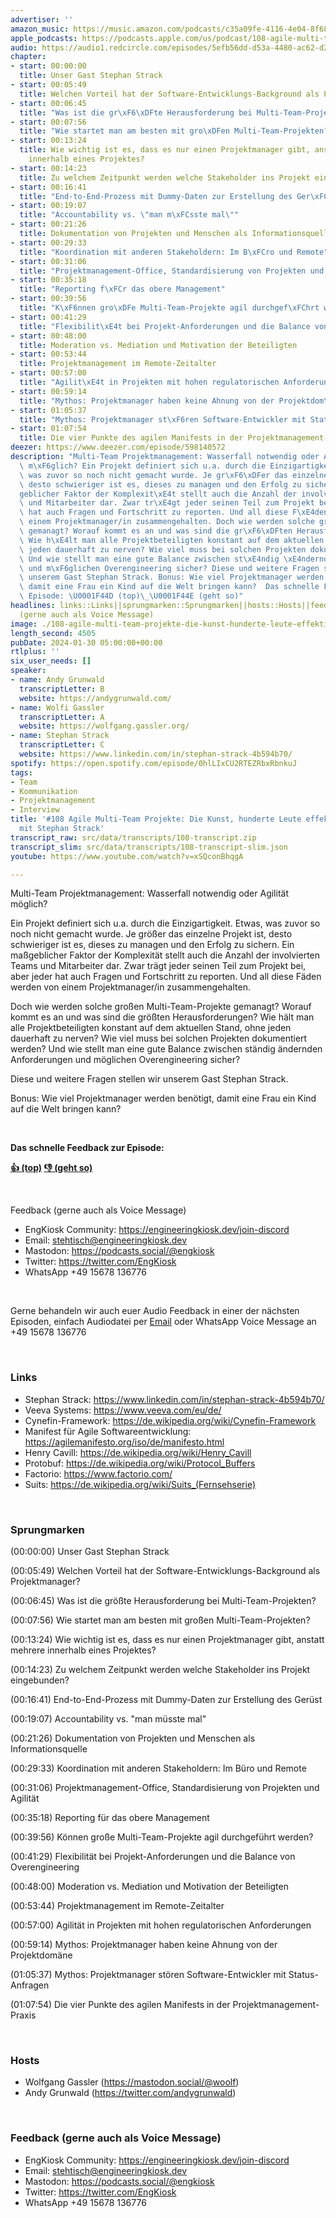 ```yaml
---
advertiser: ''
amazon_music: https://music.amazon.com/podcasts/c35a09fe-4116-4e04-8f68-77d61b112e46/episodes/40530a4e-ac9e-46c2-9008-4cbbc7038d98/engineering-kiosk-108-agile-multi-team-projekte-die-kunst-hunderte-leute-effektiv-zu-koordinieren-mit-stephan-strack
apple_podcasts: https://podcasts.apple.com/us/podcast/108-agile-multi-team-projekte-die-kunst-hunderte-leute/id1603082924?i=1000643471773&uo=4
audio: https://audio1.redcircle.com/episodes/5efb56dd-d53a-4480-ac62-d2d3731742f1/stream.mp3
chapter:
- start: 00:00:00
  title: Unser Gast Stephan Strack
- start: 00:05:49
  title: Welchen Vorteil hat der Software-Entwicklungs-Background als Projektmanager?
- start: 00:06:45
  title: "Was ist die gr\xF6\xDFte Herausforderung bei Multi-Team-Projekten?"
- start: 00:07:56
  title: "Wie startet man am besten mit gro\xDFen Multi-Team-Projekten?"
- start: 00:13:24
  title: Wie wichtig ist es, dass es nur einen Projektmanager gibt, anstatt mehrere
    innerhalb eines Projektes?
- start: 00:14:23
  title: Zu welchem Zeitpunkt werden welche Stakeholder ins Projekt eingebunden?
- start: 00:16:41
  title: "End-to-End-Prozess mit Dummy-Daten zur Erstellung des Ger\xFCst"
- start: 00:19:07
  title: "Accountability vs. \"man m\xFCsste mal\""
- start: 00:21:26
  title: Dokumentation von Projekten und Menschen als Informationsquelle
- start: 00:29:33
  title: "Koordination mit anderen Stakeholdern: Im B\xFCro und Remote"
- start: 00:31:06
  title: "Projektmanagement-Office, Standardisierung von Projekten und Agilit\xE4t"
- start: 00:35:18
  title: "Reporting f\xFCr das obere Management"
- start: 00:39:56
  title: "K\xF6nnen gro\xDFe Multi-Team-Projekte agil durchgef\xFChrt werden?"
- start: 00:41:29
  title: "Flexibilit\xE4t bei Projekt-Anforderungen und die Balance von Overengineering"
- start: 00:48:00
  title: Moderation vs. Mediation und Motivation der Beteiligten
- start: 00:53:44
  title: Projektmanagement im Remote-Zeitalter
- start: 00:57:00
  title: "Agilit\xE4t in Projekten mit hohen regulatorischen Anforderungen"
- start: 00:59:14
  title: "Mythos: Projektmanager haben keine Ahnung von der Projektdom\xE4ne"
- start: 01:05:37
  title: "Mythos: Projektmanager st\xF6ren Software-Entwickler mit Status-Anfragen"
- start: 01:07:54
  title: Die vier Punkte des agilen Manifests in der Projektmanagement-Praxis
deezer: https://www.deezer.com/episode/598140572
description: "Multi-Team Projektmanagement: Wasserfall notwendig oder Agilit\xE4t\
  \ m\xF6glich? Ein Projekt definiert sich u.a. durch die Einzigartigkeit. Etwas,\
  \ was zuvor so noch nicht gemacht wurde. Je gr\xF6\xDFer das einzelne Projekt ist,\
  \ desto schwieriger ist es, dieses zu managen und den Erfolg zu sichern. Ein ma\xDF\
  geblicher Faktor der Komplexit\xE4t stellt auch die Anzahl der involvierten Teams\
  \ und Mitarbeiter dar. Zwar tr\xE4gt jeder seinen Teil zum Projekt bei, aber jeder\
  \ hat auch Fragen und Fortschritt zu reporten. Und all diese F\xE4den werden von\
  \ einem Projektmanager/in zusammengehalten. Doch wie werden solche gro\xDFen Multi-Team-Projekte\
  \ gemanagt? Worauf kommt es an und was sind die gr\xF6\xDFten Herausforderungen?\
  \ Wie h\xE4lt man alle Projektbeteiligten konstant auf dem aktuellen Stand, ohne\
  \ jeden dauerhaft zu nerven? Wie viel muss bei solchen Projekten dokumentiert werden?\
  \ Und wie stellt man eine gute Balance zwischen st\xE4ndig \xE4ndernden Anforderungen\
  \ und m\xF6glichen Overengineering sicher? Diese und weitere Fragen stellen wir\
  \ unserem Gast Stephan Strack. Bonus: Wie viel Projektmanager werden ben\xF6tigt,\
  \ damit eine Frau ein Kind auf die Welt bringen kann?  Das schnelle Feedback zur\
  \ Episode: \U0001F44D (top)\_\U0001F44E (geht so)"
headlines: links::Links||sprungmarken::Sprungmarken||hosts::Hosts||feedback-gerne-auch-als-voice-message::Feedback
  (gerne auch als Voice Message)
image: ./108-agile-multi-team-projekte-die-kunst-hunderte-leute-effektiv-zu-koordinieren-mit-stephan-strack.jpg
length_second: 4505
pubDate: 2024-01-30 05:00:00+00:00
rtlplus: ''
six_user_needs: []
speaker:
- name: Andy Grunwald
  transcriptLetter: B
  website: https://andygrunwald.com/
- name: Wolfi Gassler
  transcriptLetter: A
  website: https://wolfgang.gassler.org/
- name: Stephan Strack
  transcriptLetter: C
  website: https://www.linkedin.com/in/stephan-strack-4b594b70/
spotify: https://open.spotify.com/episode/0hlLIxCU2RTEZRbxRbnkuJ
tags:
- Team
- Kommunikation
- Projektmanagement
- Interview
title: '#108 Agile Multi-Team Projekte: Die Kunst, hunderte Leute effektiv zu koordinieren
  mit Stephan Strack'
transcript_raw: src/data/transcripts/108-transcript.zip
transcript_slim: src/data/transcripts/108-transcript-slim.json
youtube: https://www.youtube.com/watch?v=xSQconBhqgA

---
```

<p>Multi-Team Projektmanagement: Wasserfall notwendig oder Agilität möglich?</p><p>Ein Projekt definiert sich u.a. durch die Einzigartigkeit. Etwas, was zuvor so noch nicht gemacht wurde. Je größer das einzelne Projekt ist, desto schwieriger ist es, dieses zu managen und den Erfolg zu sichern. Ein maßgeblicher Faktor der Komplexität stellt auch die Anzahl der involvierten Teams und Mitarbeiter dar. Zwar trägt jeder seinen Teil zum Projekt bei, aber jeder hat auch Fragen und Fortschritt zu reporten. Und all diese Fäden werden von einem Projektmanager/in zusammengehalten.</p><p>Doch wie werden solche großen Multi-Team-Projekte gemanagt? Worauf kommt es an und was sind die größten Herausforderungen? Wie hält man alle Projektbeteiligten konstant auf dem aktuellen Stand, ohne jeden dauerhaft zu nerven? Wie viel muss bei solchen Projekten dokumentiert werden? Und wie stellt man eine gute Balance zwischen ständig ändernden Anforderungen und möglichen Overengineering sicher?</p><p>Diese und weitere Fragen stellen wir unserem Gast Stephan Strack.</p><p>Bonus: Wie viel Projektmanager werden benötigt, damit eine Frau ein Kind auf die Welt bringen kann?</p><p><br></p><p><strong>Das schnelle Feedback zur Episode:</strong></p><p><a href="https://api.openpodcast.dev/feedback/108/upvote" rel="nofollow"><strong>👍 (top)</strong></a><strong> </strong><a href="https://api.openpodcast.dev/feedback/108/downvote" rel="nofollow"><strong>👎 (geht so)</strong></a></p><p><br></p><p>Feedback (gerne auch als Voice Message)</p><ul><li>EngKiosk Community: <a href="https://engineeringkiosk.dev/join-discord">https://engineeringkiosk.dev/join-discord</a> </li><li>Email: <a href="mailto:stehtisch@engineeringkiosk.dev" rel="nofollow">stehtisch@engineeringkiosk.dev</a></li><li>Mastodon: <a href="https://podcasts.social/@engkiosk" rel="nofollow">https://podcasts.social/@engkiosk</a></li><li>Twitter: <a href="https://twitter.com/EngKiosk" rel="nofollow">https://twitter.com/EngKiosk</a></li><li>WhatsApp +49 15678 136776</li></ul><p><br></p><p>Gerne behandeln wir auch euer Audio Feedback in einer der nächsten Episoden, einfach Audiodatei per <a href="https://engineeringkiosk.dev/kontakt/">Email</a> oder WhatsApp Voice Message an +49 15678 136776</p><p><br></p><h3 id="links">Links</h3><ul><li>Stephan Strack: <a href="https://www.linkedin.com/in/stephan-strack-4b594b70/" rel="nofollow">https://www.linkedin.com/in/stephan-strack-4b594b70/</a></li><li>Veeva Systems: <a href="https://www.veeva.com/eu/de/" rel="nofollow">https://www.veeva.com/eu/de/</a></li><li>Cynefin-Framework: <a href="https://de.wikipedia.org/wiki/Cynefin-Framework" rel="nofollow">https://de.wikipedia.org/wiki/Cynefin-Framework</a></li><li>Manifest für Agile Softwareentwicklung: <a href="https://agilemanifesto.org/iso/de/manifesto.html" rel="nofollow">https://agilemanifesto.org/iso/de/manifesto.html</a></li><li>Henry Cavill: <a href="https://de.wikipedia.org/wiki/Henry_Cavill" rel="nofollow">https://de.wikipedia.org/wiki/Henry_Cavill</a></li><li>Protobuf: <a href="https://de.wikipedia.org/wiki/Protocol_Buffers" rel="nofollow">https://de.wikipedia.org/wiki/Protocol_Buffers</a></li><li>Factorio: <a href="https://www.factorio.com/" rel="nofollow">https://www.factorio.com/</a></li><li>Suits: <a href="https://de.wikipedia.org/wiki/Suits_(Fernsehserie)" rel="nofollow">https://de.wikipedia.org/wiki/Suits_(Fernsehserie)</a></li></ul><p><br></p><h3 id="sprungmarken">Sprungmarken</h3><p>(00:00:00) Unser Gast Stephan Strack</p><p>(00:05:49) Welchen Vorteil hat der Software-Entwicklungs-Background als Projektmanager?</p><p>(00:06:45) Was ist die größte Herausforderung bei Multi-Team-Projekten?</p><p>(00:07:56) Wie startet man am besten mit großen Multi-Team-Projekten?</p><p>(00:13:24) Wie wichtig ist es, dass es nur einen Projektmanager gibt, anstatt mehrere innerhalb eines Projektes?</p><p>(00:14:23) Zu welchem Zeitpunkt werden welche Stakeholder ins Projekt eingebunden?</p><p>(00:16:41) End-to-End-Prozess mit Dummy-Daten zur Erstellung des Gerüst</p><p>(00:19:07) Accountability vs. &#34;man müsste mal&#34;</p><p>(00:21:26) Dokumentation von Projekten und Menschen als Informationsquelle</p><p>(00:29:33) Koordination mit anderen Stakeholdern: Im Büro und Remote</p><p>(00:31:06) Projektmanagement-Office, Standardisierung von Projekten und Agilität</p><p>(00:35:18) Reporting für das obere Management</p><p>(00:39:56) Können große Multi-Team-Projekte agil durchgeführt werden?</p><p>(00:41:29) Flexibilität bei Projekt-Anforderungen und die Balance von Overengineering</p><p>(00:48:00) Moderation vs. Mediation und Motivation der Beteiligten</p><p>(00:53:44) Projektmanagement im Remote-Zeitalter</p><p>(00:57:00) Agilität in Projekten mit hohen regulatorischen Anforderungen</p><p>(00:59:14) Mythos: Projektmanager haben keine Ahnung von der Projektdomäne</p><p>(01:05:37) Mythos: Projektmanager stören Software-Entwickler mit Status-Anfragen</p><p>(01:07:54) Die vier Punkte des agilen Manifests in der Projektmanagement-Praxis</p><p><br></p><h3 id="hosts">Hosts</h3><ul><li>Wolfgang Gassler (<a href="https://mastodon.social/@woolf" rel="nofollow">https://mastodon.social/@woolf</a>)</li><li>Andy Grunwald (<a href="https://twitter.com/andygrunwald" rel="nofollow">https://twitter.com/andygrunwald</a>)</li></ul><p><br></p><h3 id="feedback-gerne-auch-als-voice-message">Feedback (gerne auch als Voice Message)</h3><ul><li>EngKiosk Community: <a href="https://engineeringkiosk.dev/join-discord">https://engineeringkiosk.dev/join-discord</a> </li><li>Email: <a href="mailto:stehtisch@engineeringkiosk.dev" rel="nofollow">stehtisch@engineeringkiosk.dev</a></li><li>Mastodon: <a href="https://podcasts.social/@engkiosk" rel="nofollow">https://podcasts.social/@engkiosk</a></li><li>Twitter: <a href="https://twitter.com/EngKiosk" rel="nofollow">https://twitter.com/EngKiosk</a></li><li>WhatsApp +49 15678 136776</li></ul>